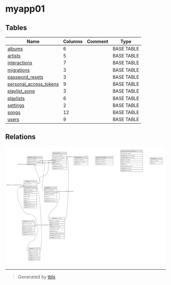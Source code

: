 # myapp01

## Tables

| Name | Columns | Comment | Type |
| ---- | ------- | ------- | ---- |
| [albums](albums.md) | 6 |  | BASE TABLE |
| [artists](artists.md) | 5 |  | BASE TABLE |
| [interactions](interactions.md) | 7 |  | BASE TABLE |
| [migrations](migrations.md) | 3 |  | BASE TABLE |
| [password_resets](password_resets.md) | 3 |  | BASE TABLE |
| [personal_access_tokens](personal_access_tokens.md) | 9 |  | BASE TABLE |
| [playlist_song](playlist_song.md) | 3 |  | BASE TABLE |
| [playlists](playlists.md) | 6 |  | BASE TABLE |
| [settings](settings.md) | 2 |  | BASE TABLE |
| [songs](songs.md) | 12 |  | BASE TABLE |
| [users](users.md) | 9 |  | BASE TABLE |

## Relations

![er](schema.svg)

---

> Generated by [tbls](https://github.com/k1LoW/tbls)
